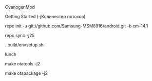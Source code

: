 CyanogenMod

Getting Started (-jКоличество потоков)

repo init -u git://github.com/Samsung-MSM8916/android.git -b cm-14.1

repo sync -j25

. build/envsetup.sh

lunch

make otatools -j2

make otapackage -j2
